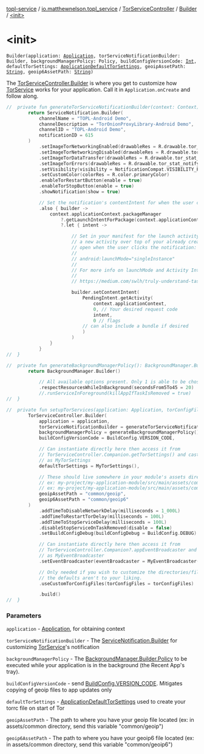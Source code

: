 [topl-service](../../../index.md) / [io.matthewnelson.topl_service](../../index.md) / [TorServiceController](../index.md) / [Builder](index.md) / [&lt;init&gt;](./-init-.md)

# &lt;init&gt;

`Builder(application: `[`Application`](https://developer.android.com/reference/android/app/Application.html)`, torServiceNotificationBuilder: Builder, backgroundManagerPolicy: Policy, buildConfigVersionCode: `[`Int`](https://kotlinlang.org/api/latest/jvm/stdlib/kotlin/-int/index.html)`, defaultTorSettings: `[`ApplicationDefaultTorSettings`](../../../..//topl-service-base/io.matthewnelson.topl_service_base/-application-default-tor-settings/index.md)`, geoipAssetPath: `[`String`](https://kotlinlang.org/api/latest/jvm/stdlib/kotlin/-string/index.html)`, geoip6AssetPath: `[`String`](https://kotlinlang.org/api/latest/jvm/stdlib/kotlin/-string/index.html)`)`

The [TorServiceController.Builder](index.md) is where you get to customize how [TorService](#) works
for your application. Call it in `Application.onCreate` and follow along.

``` kotlin
//  private fun generateTorServiceNotificationBuilder(context: Context): ServiceNotification.Builder {
        return ServiceNotification.Builder(
            channelName = "TOPL-Android Demo",
            channelDescription = "TorOnionProxyLibrary-Android Demo",
            channelID = "TOPL-Android Demo",
            notificationID = 615
        )
            .setImageTorNetworkingEnabled(drawableRes = R.drawable.tor_stat_network_enabled)
            .setImageTorNetworkingDisabled(drawableRes = R.drawable.tor_stat_network_disabled)
            .setImageTorDataTransfer(drawableRes = R.drawable.tor_stat_network_dataxfer)
            .setImageTorErrors(drawableRes = R.drawable.tor_stat_notifyerr)
            .setVisibility(visibility = NotificationCompat.VISIBILITY_PRIVATE)
            .setCustomColor(colorRes = R.color.primaryColor)
            .enableTorRestartButton(enable = true)
            .enableTorStopButton(enable = true)
            .showNotification(show = true)

            // Set the notification's contentIntent for when the user clicks the notification
            .also { builder ->
                context.applicationContext.packageManager
                    ?.getLaunchIntentForPackage(context.applicationContext.packageName)
                    ?.let { intent ->

                        // Set in your manifest for the launch activity so the intent won't launch
                        // a new activity over top of your already created activity if the app is
                        // open when the user clicks the notification:
                        //
                        // android:launchMode="singleInstance"
                        //
                        // For more info on launchMode and Activity Intent flags, see:
                        //
                        // https://medium.com/swlh/truly-understand-tasks-and-back-stack-intent-flags-of-activity-2a137c401eca

                        builder.setContentIntent(
                            PendingIntent.getActivity(
                                context.applicationContext,
                                0, // Your desired request code
                                intent,
                                0 // flags
                            // can also include a bundle if desired
                            )
                        )
                }
            }
//  }
```

``` kotlin
//  private fun generateBackgroundManagerPolicy(): BackgroundManager.Builder.Policy {
        return BackgroundManager.Builder()

            // All available options present. Only 1 is able to be chosen.
            .respectResourcesWhileInBackground(secondsFrom5To45 = 20)
            //.runServiceInForeground(killAppIfTaskIsRemoved = true)
//  }
```

``` kotlin
//  private fun setupTorServices(application: Application, torConfigFiles: TorConfigFiles ) {
        TorServiceController.Builder(
            application = application,
            torServiceNotificationBuilder = generateTorServiceNotificationBuilder(application),
            backgroundManagerPolicy = generateBackgroundManagerPolicy(),
            buildConfigVersionCode = BuildConfig.VERSION_CODE,

            // Can instantiate directly here then access it from
            // TorServiceController.Companion.getTorSettings() and cast what's returned
            // as MyTorSettings
            defaultTorSettings = MyTorSettings(),

            // These should live somewhere in your module's assets directory,
            // ex: my-project/my-application-module/src/main/assets/common/geoip
            // ex: my-project/my-application-module/src/main/assets/common/geoip6
            geoipAssetPath = "common/geoip",
            geoip6AssetPath = "common/geoip6"
        )
            .addTimeToDisableNetworkDelay(milliseconds = 1_000L)
            .addTimeToRestartTorDelay(milliseconds = 100L)
            .addTimeToStopServiceDelay(milliseconds = 100L)
            .disableStopServiceOnTaskRemoved(disable = false)
            .setBuildConfigDebug(buildConfigDebug = BuildConfig.DEBUG)

            // Can instantiate directly here then access it from
            // TorServiceController.Companion?.appEventBroadcaster and cast what's returned
            // as MyEventBroadcaster
            .setEventBroadcaster(eventBroadcaster = MyEventBroadcaster())

            // Only needed if you wish to customize the directories/files used by Tor if
            // the defaults aren't to your liking.
            .useCustomTorConfigFiles(torConfigFiles = torConfigFiles)

            .build()
//  }
```

### Parameters

`application` - [Application](https://developer.android.com/reference/android/app/Application.html), for obtaining context

`torServiceNotificationBuilder` - The [ServiceNotification.Builder](../../../io.matthewnelson.topl_service.notification/-service-notification/-builder/index.md) for
customizing [TorService](#)'s notification

`backgroundManagerPolicy` - The [BackgroundManager.Builder.Policy](../../../io.matthewnelson.topl_service.lifecycle/-background-manager/-builder/-policy.md) to be executed
while your application is in the background (the Recent App's tray).

`buildConfigVersionCode` - send [BuildConfig.VERSION_CODE](#). Mitigates copying of geoip
files to app updates only

`defaultTorSettings` - [ApplicationDefaultTorSettings](../../../..//topl-service-base/io.matthewnelson.topl_service_base/-application-default-tor-settings/index.md) used to create your torrc file
on start of Tor

`geoipAssetPath` - The path to where you have your geoip file located (ex: in
assets/common directory, send this variable "common/geoip")

`geoip6AssetPath` - The path to where you have your geoip6 file located (ex: in
assets/common directory, send this variable "common/geoip6")